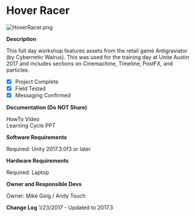 # **Hover Racer** #   
![HoverRacer.png](https://i.imgur.com/8FoZCdN.jpg)

**Description**

This full day workshop features assets from the retail game Antigraviator (by Cybernetic Walrus). This was used for the training day at Unite Austin 2017 and includes sections on Cinemachine, Timeline, PostFX, and particles.

- [x] Project Complete
- [x] Field Tested
- [x] Messaging Confirmed

**Documentation (Do NOT Share)**

HowTo Video  
Learning Cycle PPT  

**Software Requirements**

Required: Unity 2017.3.0f3 or later  

**Hardware Requirements**

Required: Laptop  

**Owner and Responsible Devs**

Owner: Mike Geig / Andy Touch   

**Change Log**
1/23/2017 - Updated to 2017.3